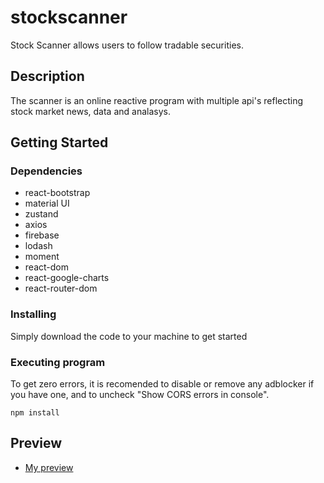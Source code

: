 # stockscanner

Stock Scanner allows users to follow tradable securities.

## Description

The scanner is an online reactive program with multiple api's reflecting stock market news, data and analasys.  

## Getting Started

### Dependencies

* react-bootstrap
* material UI
* zustand
* axios
* firebase 
* lodash 
* moment
* react-dom 
* react-google-charts 
* react-router-dom 
  

### Installing

Simply download the code to your machine to get started

### Executing program

To get zero errors, it is recomended to disable or remove any adblocker if you have one,
and to uncheck "Show CORS errors in console".

```
npm install
```


## Preview

* [My preview](https://www.youtube.com/watch?v=xxeiIs6_5MI)
